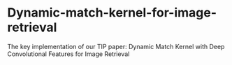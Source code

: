# Dynamic-match-kernel-for-image-retrieval
The key implementation of our TIP paper: Dynamic Match Kernel with Deep Convolutional Features for Image Retrieval
